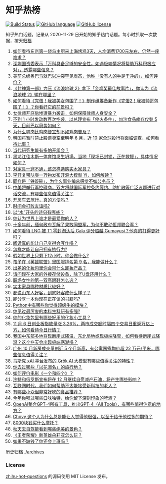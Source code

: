 # 知乎热榜
[![Build Status](https://github.com/ToWeLong/zhihu-hot-questions/workflows/CI/badge.svg)](https://github.com/ToWeLong/zhihu-hot-questions/actions)
[![GitHub language](https://img.shields.io/badge/language-golang-orange.svg)](https://golang.org/)
[![GitHub license](https://img.shields.io/github/license/ToWeLong/zhihu-hot-questions)](https://github.com/ToWeLong/zhihu-hot-questions/blob/main/LICENSE)

知乎热门话题，记录从 2020-11-29 日开始的知乎热门话题。每小时抓取一次数据，按天[归档](./archives)

<!-- BEGIN -->

1. [如何看待东京第一烧鸟主厨来上海烤鸡3天，人均消费1700元左右，仍然一座难求？](https://www.zhihu.com/question/629191550)
1. [深圳国资委表示「万科具备足够的安全性，如遇极端情况将帮助万科积极应对」，透露哪些信息？](https://www.zhihu.com/question/629253167)
1. [美前总统奥巴马就巴以冲突罕见表态，他称「没有人的手是干净的」，如何评价？](https://www.zhihu.com/question/629242099)
1. [《封神第一部》力压《流浪地球 2》拿下「金鸡奖最佳故事片」，你认为《流浪地球 2》输在哪里？](https://www.zhihu.com/question/629097020)
1. [如何看待《完蛋！我被美女包围了！》制作组筹备新作《完蛋2！我被帅哥包围了！》？你看好它的前景吗？](https://www.zhihu.com/question/629230231)
1. [女律师开庭后惨遭暴力袭击，如何保障律师人身安全？](https://www.zhihu.com/question/628953841)
1. [不到 1 小时发动数百次空袭，以总理宣布「停火条件」，加沙食品库存仅剩 5 天，目前巴以局势如何？](https://www.zhihu.com/question/629225881)
1. [为什么鸭肉比鸡肉便宜却不如鸡肉普及？](https://www.zhihu.com/question/624892882)
1. [韩国将暂时禁止股票卖空至明年 6 月，近 10 家全球投行将面临调查，如何看待此事？](https://www.zhihu.com/question/629225855)
1. [当代研究生能有多怕开组会？](https://www.zhihu.com/question/462787789)
1. [黑龙江佳木斯一体育馆发生坍塌，当地「现场已封锁，正在救援」，具体情况如何？](https://www.zhihu.com/question/629275371)
1. [对家具一窍不通，该怎样选购实木家具？](https://www.zhihu.com/question/620914698)
1. [李开复带队零一万物发布开源大模型 Yi，如何解读？](https://www.zhihu.com/question/629230332)
1. [同样是「铁饭碗」，为什么事业编总感觉不如公务员？](https://www.zhihu.com/question/624743800)
1. [中美将举行军控磋商，双方将就国际军控条约履约、防扩散等广泛议题进行对话交流，有哪些信息值得关注？](https://www.zhihu.com/question/629247216)
1. [开房车去旅行，真的方便吗？](https://www.zhihu.com/question/628784807)
1. [时间会打败友谊吗?](https://www.zhihu.com/question/622654585)
1. [以“水”开头的诗句有哪些？](https://www.zhihu.com/question/629261797)
1. [你认为世界上谁才是最爱你的人？](https://www.zhihu.com/question/627624512)
1. [十多年前，缅甸政府瓦解了果敢同盟军，为何不敢动佤邦联合军？](https://www.zhihu.com/question/629160751)
1. [如何看待 LNG 被 T1 零封淘汰后 Gala 评分超越 Gumayusi？他真的打得更好吗？](https://www.zhihu.com/question/629225497)
1. [阅读真的能让自己变得会写作吗？](https://www.zhihu.com/question/629186327)
1. [怎样才能让自己拥有执行力?](https://www.zhihu.com/question/628601377)
1. [假如世界上只剩下12小时，你会做什么?](https://www.zhihu.com/question/623946907)
1. [孩子在《英雄联盟》里国服排名第 9 名，我能做什么？](https://www.zhihu.com/question/624801875)
1. [出差的化妆包里你会带什么卸妆产品？](https://www.zhihu.com/question/623908431)
1. [请问现在大家的外接存储设备，除了U盘还用什么？](https://www.zhihu.com/question/628295059)
1. [职场女性的第一双高跟鞋怎么选？](https://www.zhihu.com/question/622957386)
1. [实木家具哪种材质比较好？](https://www.zhihu.com/question/268685412)
1. [都说山东人好客，到底好客成什么样子？](https://www.zhihu.com/question/629047910)
1. [能分享一本你现在正在读的书籍吗?](https://www.zhihu.com/question/614758258)
1. [Python中有哪些你觉得超级牛的模块？](https://www.zhihu.com/question/477742455)
1. [你见过最厉害的本科生科研有多强?](https://www.zhihu.com/question/628747426)
1. [你的化妆包里有哪些好用的化妆小工具？](https://www.zhihu.com/question/628052654)
1. [11 月 6 日创业板指放量涨 3.26%，两市成交额时隔四个交易日重返万亿上方，如何看待今日行情？](https://www.zhihu.com/question/629219808)
1. [我国中东部多地将现断崖式降温，东北局地或现极端降雪，如何看待断崖式降温？这个冬天会出现极端寒潮吗？](https://www.zhihu.com/question/629212594)
1. [广州 10 月新房成交量创近 5 个月新高，有公寓网签均价超 22 万元/平米，哪些信息值得关注？](https://www.zhihu.com/question/629225896)
1. [马斯克 xAI 平台发布的 Grōk AI 大模型有哪些值得关注的特性？](https://www.zhihu.com/question/629138534)
1. [你去过哪些「以花闻名」的旅行地？](https://www.zhihu.com/question/626994072)
1. [如何评价电影《一个和四个》？](https://www.zhihu.com/question/496513634)
1. [沙特和俄罗斯宣布将在 12 月继续自愿减产石油，将产生哪些影响？](https://www.zhihu.com/question/629181996)
1. [互联网时代，我们如何帮助不太能接受新科技的老人？](https://www.zhihu.com/question/629238945)
1. [有哪些小众但非常好吃的食品推荐？](https://www.zhihu.com/question/623279553)
1. [今年你喝过哪些口味独特，给你留下深刻印象的啤酒？](https://www.zhihu.com/question/614547025)
1. [OpenAI整合GPT-4所有工具，推出GPT-4（All Tools），有哪些值得注意的地方？](https://www.zhihu.com/question/628281698)
1. [Chovy 这个人为什么总是能让人觉得他很强，以至于给予他过多的期待？](https://www.zhihu.com/question/601996107)
1. [8000块钱买什么摩托？](https://www.zhihu.com/question/627282935)
1. [秋天去自驾能看到哪些绝美的景色？](https://www.zhihu.com/question/626334169)
1. [《王者荣耀》新英雄朵莉亚怎么玩？](https://www.zhihu.com/question/628939597)
1. [如果不缺钱了你还会上班吗？](https://www.zhihu.com/question/623833141)

<!-- END -->

历史归档 [./archives](./archives)


### License
[zhihu-hot-questions](https://github.com/towelong/zhihu-hot-questions) 的源码使用 MIT License 发布。